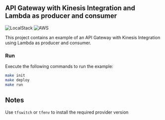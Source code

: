 ## API Gateway with Kinesis Integration and Lambda as producer and consumer

![LocalStack](https://img.shields.io/static/v1?label=Works&message=@LocalStack&color=purple)
![AWS](https://img.shields.io/static/v1?label=Works&message=@AWS&color=orange)

This project contains an example of an API Gateway with Kinesis Integration using Lambda as producer and consumer.

### Run

Execute the following commands to run the example:

```bash
make init
make deploy
make run
```

## Notes

Use `tfswitch` or `tfenv` to install the required provider version


